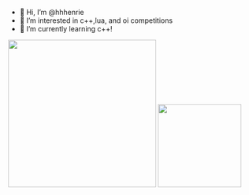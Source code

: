 - 👋 Hi, I’m @hhhenrie
- 👀 I’m interested in c++,lua, and oi competitions
- 🌱 I’m currently learning c++!
<img src="https://github.com/hhhenrie/hhhenrie/blob/89214832ba533fc2f8b932c5b63660efef975c8f/9500AF1C-94DB-43B5-9E2B-7C31E80F3A60.jpeg" width=300>
<img src="https://user-images.githubusercontent.com/113233555/189475306-7f443f9d-1fc1-4197-9883-faed073ee784.gif" width="169" height="169" />
